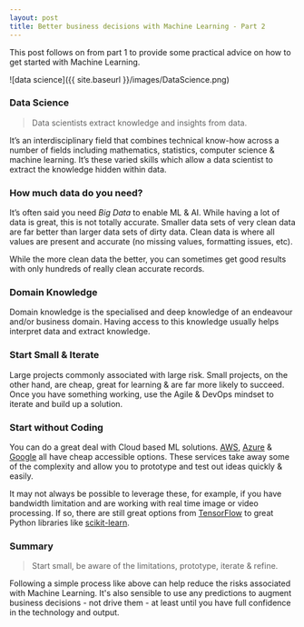 ```yaml
---
layout: post
title: Better business decisions with Machine Learning - Part 2
---
```


This post follows on from part 1 to provide some practical advice on how to get started with Machine Learning.

![data science]({{ site.baseurl }}/images/DataScience.png)

### Data Science

> Data scientists extract knowledge and insights from data. 

It’s an interdisciplinary field that combines technical know-how across a number of fields including mathematics, statistics, computer science & machine learning. It’s these varied skills which allow a data scientist to extract the knowledge hidden within data. 

### How much data do you need?

It’s often said you need _Big Data_ to enable ML & AI. While having a lot of data is great, this is not totally accurate. Smaller data sets of very clean data are far better than larger data sets of dirty data. Clean data is where all values are present and accurate (no missing values, formatting issues, etc).

While the more clean data the better, you can sometimes get good results with only hundreds of really clean accurate  records. 

### Domain Knowledge 

Domain knowledge is the specialised and deep knowledge of an endeavour and/or business domain. Having access to this knowledge usually helps interpret data and extract knowledge. 

### Start Small & Iterate 

Large projects commonly associated with large risk. Small projects, on the other hand, are cheap, great for learning & are far more likely to succeed. Once you have something working, use the Agile & DevOps mindset to iterate and build up a solution.

### Start without Coding

You can do a great deal with Cloud based ML solutions. [AWS](https://docs.aws.amazon.com/machine-learning/latest/dg/what-is-amazon-machine-learning.html), [Azure](https://docs.microsoft.com/en-us/azure/machine-learning/studio/what-is-machine-learning) & [Google](https://cloud.google.com/products/machine-learning/) all have cheap accessible options. These services take away some of the complexity and allow you to prototype and test out ideas quickly & easily.

It may not always be possible to leverage these, for example, if you have bandwidth limitation and are working with real time image or video processing. If so, there are still great options from [TensorFlow](https://www.tensorflow.org) to great Python libraries like [scikit-learn](http://scikit-learn.org/stable/).

### Summary

> Start small, be aware of the limitations, prototype, iterate & refine. 

Following a simple process like above can help reduce the risks associated with Machine Learning. It's also sensible to use any predictions to augment business decisions - not drive them - at least until you have full confidence in the technology and output. 
